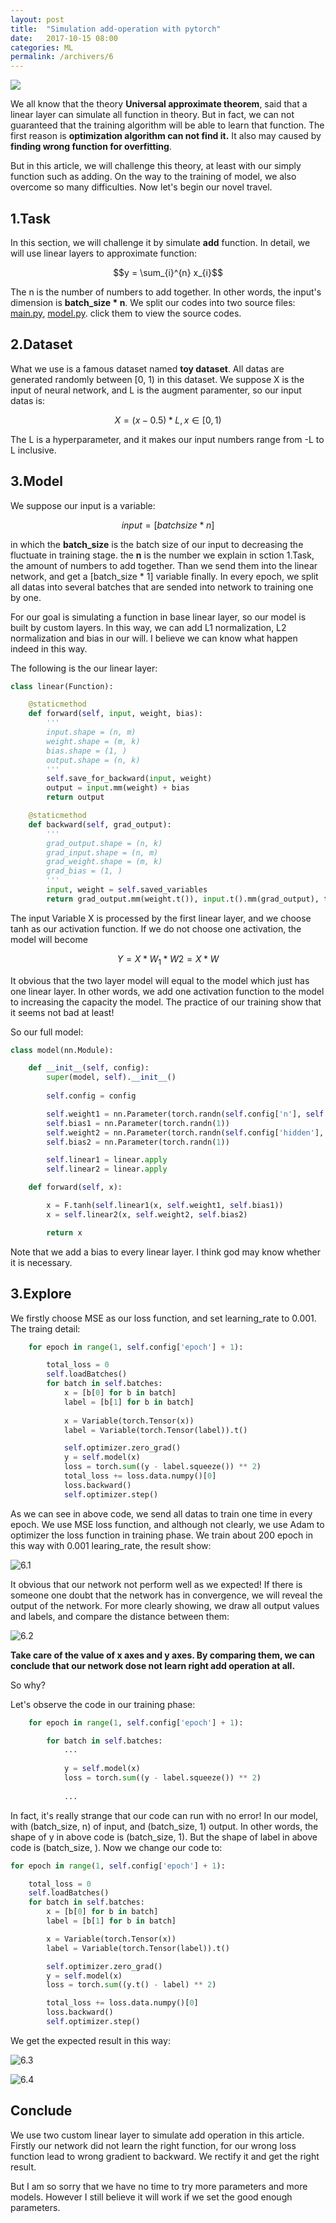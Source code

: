 ```yaml
---
layout: post
title:  "Simulation add-operation with pytorch"
date:   2017-10-15 08:00
categories: ML
permalink: /archivers/6
---
```


![](/image/6.4.png)

We all know that the theory **Universal approximate theorem**, said that a linear layer can simulate all function in theory. But in fact, we can not guaranteed that the training algorithm will be able to learn that function. The first reason is **optimization algorithm can not find it.** It also may caused by **finding wrong function for overfitting**.

<!--more-->

But in this article, we will challenge this theory, at least with our simply function such as adding. On the way to the training of model, we also overcome so many difficulties. Now let's begin our novel travel.

## 1.Task

In this section, we will challenge it by simulate **add** function. In detail, we will use linear layers to approximate function:

$$y = \sum_{i}^{n} x_{i}$$

The n is the number of numbers to add together. In other words, the input's dimension is **batch_size * n**.
We split our codes into two source files: [main.py](#), [model.py](#). click them to view the source codes.


## 2.Dataset

What we use is a famous dataset named **toy dataset**. All datas are generated randomly between [0, 1) in this dataset. We suppose X is the input of neural network, and L is the augment paramenter, so our input datas is:

$$X = (x - 0.5) * L, x \in [0, 1)$$

The L is a hyperparameter, and it makes our input numbers range from -L to L inclusive.


## 3.Model

We suppose our input is a variable:

$$input = [batchsize * n]$$

in which the **batch_size** is the batch size of our input to decreasing the fluctuate in training stage. the **n** is the number we explain in sction 1.Task, the amount of numbers to add together. Than we send them into the linear network, and get a [batch_size * 1] variable finally. In every epoch, we split all datas into several batches that are sended into network to training one by one.


For our goal is simulating a function in base linear layer, so our model is built by custom layers. In this way, we can add L1 normalization, L2 normalization and bias in our will. I believe we can know what happen indeed in this way. 

The following is the our linear layer:

```python
class linear(Function):

    @staticmethod
    def forward(self, input, weight, bias):
        '''
        input.shape = (n, m)
        weight.shape = (m, k)
        bias.shape = (1, )
        output.shape = (n, k)
        '''
        self.save_for_backward(input, weight)
        output = input.mm(weight) + bias
        return output

    @staticmethod
    def backward(self, grad_output):
        '''
        grad_output.shape = (n, k)
        grad_input.shape = (n, m)
        grad_weight.shape = (m, k)
        grad_bias = (1, )
        '''
        input, weight = self.saved_variables
        return grad_output.mm(weight.t()), input.t().mm(grad_output), torch.sum(grad_output)
```

The input Variable X is processed by the first linear layer, and we choose tanh as our activation function. If we do not choose one activation, the model will become

$$Y = X * W_{1} * W{2} = X * W$$

It obvious that the two layer model will equal to the model which just has one linear layer. In other words, we add one activation function to the model to increasing the capacity the model. The practice of our training show that it seems not bad at least!

So our full model:

```python
class model(nn.Module):

    def __init__(self, config):
        super(model, self).__init__()
        
        self.config = config

        self.weight1 = nn.Parameter(torch.randn(self.config['n'], self.config['hidden']))
        self.bias1 = nn.Parameter(torch.randn(1))
        self.weight2 = nn.Parameter(torch.randn(self.config['hidden'], 1))
        self.bias2 = nn.Parameter(torch.randn(1))

        self.linear1 = linear.apply
        self.linear2 = linear.apply

    def forward(self, x):

        x = F.tanh(self.linear1(x, self.weight1, self.bias1))
        x = self.linear2(x, self.weight2, self.bias2)

        return x
```

Note that we add a bias to every linear layer. I think god may know whether it is necessary.

## 3.Explore

We firstly choose MSE as our loss function, and set learning_rate to 0.001. The traing detail:

```python
    for epoch in range(1, self.config['epoch'] + 1):

        total_loss = 0
        self.loadBatches()
        for batch in self.batches:
            x = [b[0] for b in batch]
            label = [b[1] for b in batch]
            
            x = Variable(torch.Tensor(x))
            label = Variable(torch.Tensor(label)).t()

            self.optimizer.zero_grad()
            y = self.model(x)
            loss = torch.sum((y - label.squeeze()) ** 2)
            total_loss += loss.data.numpy()[0]
            loss.backward()
            self.optimizer.step()
```

As we can see in above code, we send all datas to train one time in every epoch. We use MSE loss function, and although not clearly, we use Adam to optimizer the loss function in training phase. We train about 200 epoch in this way with 0.001 learing_rate, the result show:

![6.1](/image/6.1.png)

It obvious that our network not perform well as we expected! If there is someone one doubt that the network has in convergence, we will reveal the output of the network. For more clearly showing, we draw all output values and labels, and compare the distance between them:

![6.2](/image/6.2.png)

**Take care of the value of x axes and y axes. By comparing them, we can conclude that our network dose not learn right add operation at all.**

So why?

Let's observe the code in our training phase:

```python
    for epoch in range(1, self.config['epoch'] + 1):

        for batch in self.batches:
            ...
            
            y = self.model(x)
            loss = torch.sum((y - label.squeeze()) ** 2)
            
            ...
```

In fact, it's really strange that our code can run with no error! In our model, with (batch_size, n) of input, and (batch_size, 1) output. In other words, the shape of y in above code is (batch_size, 1). But the shape of label in above code is (batch_size, ). Now we change our code to:

```python
for epoch in range(1, self.config['epoch'] + 1):

    total_loss = 0
    self.loadBatches()
    for batch in self.batches:
        x = [b[0] for b in batch]
        label = [b[1] for b in batch]

        x = Variable(torch.Tensor(x))
        label = Variable(torch.Tensor(label)).t()

        self.optimizer.zero_grad()
        y = self.model(x)
        loss = torch.sum((y.t() - label) ** 2)

        total_loss += loss.data.numpy()[0]
        loss.backward()
        self.optimizer.step()
```

We get the expected result in this way:

![6.3](/image/6.3.png)

![6.4](/image/6.4.png)

## Conclude

We use two custom linear layer to simulate add operation in this article. Firstly our network did not learn the right function, for our wrong loss function lead to wrong gradient to backward. We rectify it and get the right result.

But I am so sorry that we have no time to try more parameters and more models. However I still believe it will work if we set the good enough parameters.
